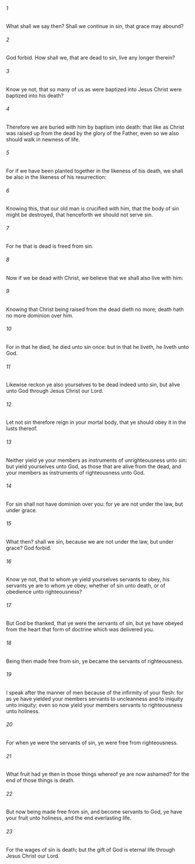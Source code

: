 ###### 1
What shall we say then? Shall we continue in sin, that grace may abound?

###### 2
God forbid. How shall we, that are dead to sin, live any longer therein?

###### 3
Know ye not, that so many of us as were baptized into Jesus Christ were baptized into his death?

###### 4
Therefore we are buried with him by baptism into death: that like as Christ was raised up from the dead by the glory of the Father, even so we also should walk in newness of life.

###### 5
For if we have been planted together in the likeness of his death, we shall be also in the likeness of his resurrection:

###### 6
Knowing this, that our old man is crucified with him, that the body of sin might be destroyed, that henceforth we should not serve sin.

###### 7
For he that is dead is freed from sin.

###### 8
Now if we be dead with Christ, we believe that we shall also live with him:

###### 9
Knowing that Christ being raised from the dead dieth no more; death hath no more dominion over him.

###### 10
For in that he died, he died unto sin once: but in that he liveth, he liveth unto God.

###### 11
Likewise reckon ye also yourselves to be dead indeed unto sin, but alive unto God through Jesus Christ our Lord.

###### 12
Let not sin therefore reign in your mortal body, that ye should obey it in the lusts thereof.

###### 13
Neither yield ye your members as instruments of unrighteousness unto sin: but yield yourselves unto God, as those that are alive from the dead, and your members as instruments of righteousness unto God.

###### 14
For sin shall not have dominion over you: for ye are not under the law, but under grace.

###### 15
What then? shall we sin, because we are not under the law, but under grace? God forbid.

###### 16
Know ye not, that to whom ye yield yourselves servants to obey, his servants ye are to whom ye obey; whether of sin unto death, or of obedience unto righteousness?

###### 17
But God be thanked, that ye were the servants of sin, but ye have obeyed from the heart that form of doctrine which was delivered you.

###### 18
Being then made free from sin, ye became the servants of righteousness.

###### 19
I speak after the manner of men because of the infirmity of your flesh: for as ye have yielded your members servants to uncleanness and to iniquity unto iniquity; even so now yield your members servants to righteousness unto holiness.

###### 20
For when ye were the servants of sin, ye were free from righteousness.

###### 21
What fruit had ye then in those things whereof ye are now ashamed? for the end of those things is death.

###### 22
But now being made free from sin, and become servants to God, ye have your fruit unto holiness, and the end everlasting life.

###### 23
For the wages of sin is death; but the gift of God is eternal life through Jesus Christ our Lord.

